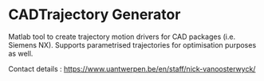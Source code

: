# CADTrajectory Generator
Matlab tool to create trajectory motion drivers for CAD packages (i.e. Siemens NX). Supports parametrised trajectories for optimisation purposes as well.

Contact details : https://www.uantwerpen.be/en/staff/nick-vanoosterwyck/

